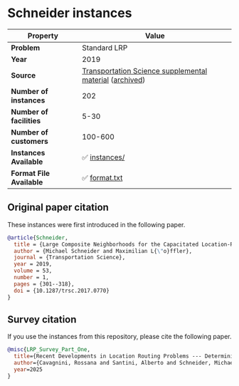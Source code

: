 # Schneider instances

| Property    | Value |
| ----------- | ----- |
| **Problem** | Standard LRP |
| **Year**    | 2019 |
| **Source**  | [Transportation Science supplemental material](https://pubsonline.informs.org/doi/suppl/10.1287/trsc.2017.0770) ([archived](https://web.archive.org/web/20250201131654/https://pubsonline.informs.org/doi/suppl/10.1287/trsc.2017.0770)) |
| **Number of instances** | 202 |
| **Number of facilities** | 5-30 |
| **Number of customers** | 100-600 |
| **Instances Available** | ✅ [instances/](instances/) |
| **Format File Available** | ✅ [format.txt](format.txt) |

## Original paper citation

These instances were first introduced in the following paper.

```bib
@article{Schneider,
  title = {Large Composite Neighborhoods for the Capacitated Location-Routing Problem},
  author = {Michael Schneider and Maximilian L{\"o}ffler},
  journal = {Transportation Science},
  year = 2019,
  volume = 53,
  number = 1,
  pages = {301--318},
  doi = {10.1287/trsc.2017.0770}
}
```

## Survey citation

If you use the instances from this repository, please cite the following paper.

```bib
@misc{LRP_Survey_Part_One,
  title={Recent Developments in Location Routing Problems --- Deterministic, single-echelon, single-objective, single-period problems},
  author={Cavagnini, Rossana and Santini, Alberto and Schneider, Michael},
  year=2025
}
```
